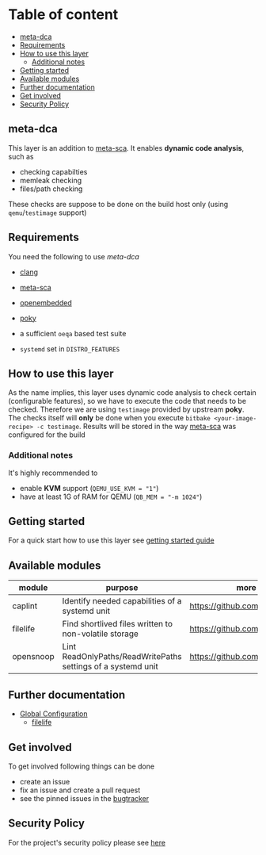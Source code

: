 # Table of content <!-- omit in toc -->

- [meta-dca](#meta-dca)
- [Requirements](#requirements)
- [How to use this layer](#how-to-use-this-layer)
  - [Additional notes](#additional-notes)
- [Getting started](#getting-started)
- [Available modules](#available-modules)
- [Further documentation](#further-documentation)
- [Get involved](#get-involved)
- [Security Policy](#security-policy)

## meta-dca

This layer is an addition to [meta-sca](https://github.com/priv-kweihmann/meta-sca). It enables **dynamic code analysis**, such as

- checking capabilties
- memleak checking
- files/path checking

These checks are suppose to be done on the build host only (using `qemu`/`testimage` support)

## Requirements

You need the following to use *meta-dca*

- [clang](https://github.com/kraj/meta-clang)
- [meta-sca](https://github.com/priv-kweihmann/meta-sca)
- [openembedded](http://cgit.openembedded.org/meta-openembedded/)
- [poky](https://git.yoctoproject.org/cgit/cgit.cgi/poky)

- a sufficient `oeqa` based test suite
- `systemd` set in `DISTRO_FEATURES`

## How to use this layer

As the name implies, this layer uses dynamic code analysis to check certain (configurable features), so we have to execute the code that needs to be checked. Therefore we are using `testimage` provided by upstream **poky**.
The checks itself will **only** be done when you execute `bitbake <your-image-recipe> -c testimage`.
Results will be stored in the way [meta-sca](https://github.com/priv-kweihmann/meta-sca) was configured for the build

### Additional notes

It's highly recommended to

- enable **KVM** support (`QEMU_USE_KVM = "1"`)
- have at least 1G of RAM for QEMU (`QB_MEM = "-m 1024"`)

## Getting started

For a quick start how to use this layer see [getting started guide](docs/getting_started.md)

## Available modules

| module    | purpose                                                      | more info                           |
| --------- | ------------------------------------------------------------ | ----------------------------------- |
| caplint   | Identify needed capabilities of a systemd unit               | https://github.com/iovisor/bcc      |
| filelife  | Find shortlived files written to non-volatile storage        | https://github.com/iovisor/bcc      |
| opensnoop | Lint ReadOnlyPaths/ReadWritePaths settings of a systemd unit | https://github.com/iovisor/bpftrace |

## Further documentation

- [Global Configuration](docs/global.md)
  - [filelife](docs/filelife.md)

## Get involved

To get involved following things can be done

- create an issue
- fix an issue and create a pull request
- see the pinned issues in the [bugtracker](https://github.com/priv-kweihmann/meta-dca/issues)

## Security Policy

For the project's security policy please see [here](SECURITY.md)
